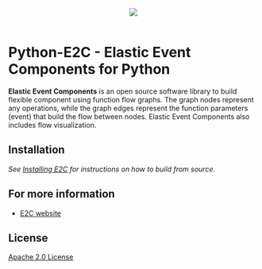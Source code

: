 <div align="center">
  <img src="https://github.com/enterstry/e2c/blob/master/images/e2c-logo.png"><br><br>
</div>

# Python-E2C - Elastic Event Components for Python

**Elastic Event Components** is an open source software library to build flexible component using
function flow graphs. The graph nodes represent any operations, while
the graph edges represent the function parameters (event) that build
the flow between nodes. Elastic Event Components also includes flow visualization.

## Installation
*See [Installing E2C](https://github.com/enterstry/e2c/blob/master/INSTALL.md) for instructions 
on how to build from source.*


## For more information

* [E2C website](http://www.elastic-event-components.org)

## License

[Apache 2.0 License](LICENSE)
